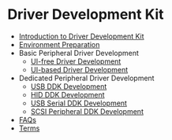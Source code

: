 # Driver Development Kit

- [Introduction to Driver Development Kit](driverdevelopment-overview.md)
- [Environment Preparation](environmental-preparation.md)
- Basic Peripheral Driver Development
  - [UI-free Driver Development](driverextensionability.md)
  - [UI-based Driver Development](externaldevice-guidelines.md)
- Dedicated Peripheral Driver Development
  - [USB DDK Development](usb-ddk-guidelines.md)
  - [HID DDK Development](hid-ddk-guidelines.md)
  - [USB Serial DDK Development](usb-serial-ddk-guidelines.md)
  - [SCSI Peripheral DDK Development](scsi-peripheral-ddk-guidelines.md)
- [FAQs](externaldevice-faqs.md)
- [Terms](terms.md)
